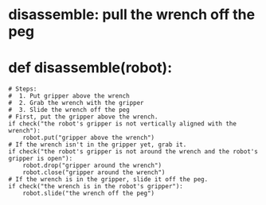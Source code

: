 # disassemble: pull the wrench off the peg
# def disassemble(robot):
    # Steps:
    #  1. Put gripper above the wrench
    #  2. Grab the wrench with the gripper
    #  3. Slide the wrench off the peg
    # First, put the gripper above the wrench.
    if check("the robot's gripper is not vertically aligned with the wrench"):
        robot.put("gripper above the wrench")
    # If the wrench isn't in the gripper yet, grab it.
    if check("the robot's gripper is not around the wrench and the robot's gripper is open"):
        robot.drop("gripper around the wrench")
        robot.close("gripper around the wrench")
    # If the wrench is in the gripper, slide it off the peg.
    if check("the wrench is in the robot's gripper"):
        robot.slide("the wrench off the peg")